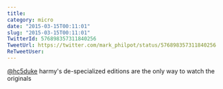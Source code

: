 ```yaml
---
title: 
category: micro
date: "2015-03-15T00:11:01"
slug: "2015-03-15T00:11:01"
TwitterId: 576898357311840256
TweetUrl: https://twitter.com/mark_philpot/status/576898357311840256
ReTweetUser: 
---
```


[@hc5duke](https://twitter.com/hc5duke) harmy's de-specialized editions are the only way to watch the originals